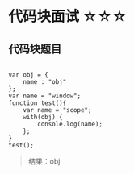# 代码块面试 ☆☆☆

## 代码块题目

```

var obj = {
	name : "obj"
};
var name = "window";
function test(){
	var name = "scope";
	with(obj) {
		console.log(name);
	};
}
test();

```

> 结果：obj